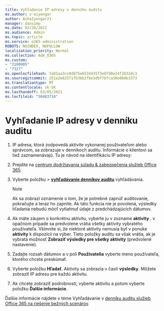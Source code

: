 ```yaml
---
title: Vyhľadanie IP adresy v denníku auditu
ms.author: v-aiyengar
author: AshaIyengar21
manager: dansimp
ms.date: 02/26/2021
ms.audience: Admin
ms.topic: article
ms.service: o365-administration
ROBOTS: NOINDEX, NOFOLLOW
localization_priority: Normal
ms.collection: Adm_O365
ms.custom:
- "3100005"
- "7327"
ms.openlocfilehash: 7a01aa3cc0d875e6534435f3e8f90a24f2832dc3
ms.sourcegitcommit: 251e2e82571fb3bb1fbe3dbf7bfca30e004b3373
ms.translationtype: MT
ms.contentlocale: sk-SK
ms.lasthandoff: 03/05/2021
ms.locfileid: "50483718"
---
```

# <a name="find-the-ip-address-in-audit-log"></a>Vyhľadanie IP adresy v denníku auditu

1. IP adresa, ktorá zodpovedá aktivite vykonanej používateľom alebo správcom, sa zobrazuje v denníkoch auditu. Informácie o klientovi sa tiež zaznamenávajú. Tu je návod na identifikáciu IP adresy:

1. Prejdite na [centrum dodržiavania súladu & zabezpečenia služieb Office 365](https://go.microsoft.com/fwlink/p/?linkid=2077143).
1. Vyberte položku  >  **[vyhľadávanie denníkov auditu](https://go.microsoft.com/fwlink/?linkid=2103759)** vyhľadávania.
    > [!NOTE]
    > Ak sa zobrazí oznámenie o tom, že je potrebné zapnúť auditovanie, pokračujte a teraz ho zapnite. Ak táto funkcia nie je povolená, výsledky hľadania nebudú môcť vytiahnuť údaje z predchádzajúcich dátumov.
1. Ak máte záujem o konkrétnu aktivitu, vyberte ju v zozname **aktivity** . v opačnom prípade sa predvolene vrátia všetky aktivity vybratého používateľa. Všimnite si, že niektoré aktivity nemusia byť v ponuke **aktivity** k dispozícii na výber. Tieto položky auditu sa však vrátia, ak je vybratá možnosť **Zobraziť výsledky pre všetky aktivity** (predvolené nastavenie).
1. Zadajte rozsah dátumov a v poli **Používatelia** vyberte meno používateľa, ktorého chcete preskúmať.
1. Vyberte položku **Hľadať**. Aktivity sa zobrazia v časti **výsledky**. Môžete zobraziť IP adresu pre každú aktivitu.
1. Ak chcete zobraziť podrobnosti, vyberte aktivitu a potom vyberte položku **Ďalšie informácie**.

Ďalšie informácie nájdete v téme Vyhľadávanie v [denníku auditu služieb Office 365 na riešenie bežných scenárov](https://go.microsoft.com/fwlink/?linkid=2103944).